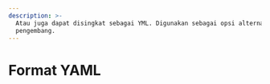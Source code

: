```yaml
---
description: >-
  Atau juga dapat disingkat sebagai YML. Digunakan sebagai opsi alternatif bagi
  pengembang.
---
```


# Format YAML

